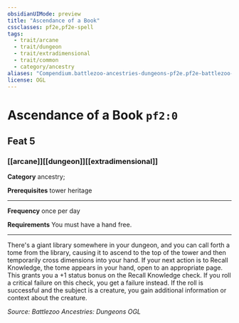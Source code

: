 ```yaml
---
obsidianUIMode: preview
title: "Ascendance of a Book"
cssclasses: pf2e,pf2e-spell
tags:
  - trait/arcane
  - trait/dungeon
  - trait/extradimensional
  - trait/common
  - category/ancestry
aliases: "Compendium.battlezoo-ancestries-dungeons-pf2e.pf2e-battlezoo-dungeon-feats.Item.K4rdyzsfUkjTzmHv"
license: OGL
---
```

# Ascendance of a Book `pf2:0`
## Feat 5
### [[arcane]][[dungeon]][[extradimensional]]

**Category** ancestry; 



**Prerequisites** tower heritage
* * *
**Frequency** once per day

**Requirements** You must have a hand free.

* * *

There's a giant library somewhere in your dungeon, and you can call forth a tome from the library, causing it to ascend to the top of the tower and then temporarily cross dimensions into your hand. If your next action is to Recall Knowledge, the tome appears in your hand, open to an appropriate page. This grants you a +1 status bonus on the Recall Knowledge check. If you roll a critical failure on this check, you get a failure instead. If the roll is successful and the subject is a creature, you gain additional information or context about the creature.

*Source: Battlezoo Ancestries: Dungeons*
*OGL*
